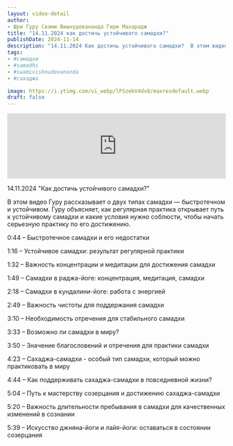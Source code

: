 ```yaml
---
layout: video-detail
author:
- Шри Гуру Свами Вишнудевананда Гири Махарадж
title: "14.11.2024 как достичь устойчивого самадхи?"
publishDate: 2024-11-14
description: "14.11.2024 Как достичь устойчивого самадхи?  В этом видео Гуру рассказывает о двух типах самадхи — быстротечном и устойчивом. Гуру объясняет, как регулярная практика открывает путь к устойчивому самадхи и какие условия нужно соблюсти, чтобы начать"
tags: 
- #самадхи
- #samadhi
- #swamivishnudevananda
- #сахаджа

image: https://i.ytimg.com/vi_webp/lFSzekV4dv8/maxresdefault.webp
draft: false
---
```


<iframe width="100%" src="https://www.youtube.com/embed/lFSzekV4dv8" frameborder="0" allowfullscreen=""></iframe> 

 14.11.2024 "Как достичь устойчивого самадхи?"

 В этом видео Гуру рассказывает о двух типах самадхи — быстротечном и устойчивом. Гуру объясняет, как регулярная практика открывает путь к устойчивому самадхи и какие условия нужно соблюсти, чтобы начать серьезную практику по его достижению. 

  
 0:44 – Быстротечное самадхи и его недостатки

 1:16 – Устойчивое самадхи: результат регулярной практики

 1:32 – Важность концентрации и медитации для достижения самадхи

 1:49 – Самадхи в раджа-йоге: концентрация, медитация, самадхи

 2:18 – Самадхи в кундалини-йоге: работа с энергией

 2:49 – Важность чистоты для поддержания самадхи

 3:10 – Необходимость отречения для стабильного самадхи

 3:33 – Возможно ли самадхи в миру?

 3:50 – Значение благословений и отречения для практики самадхи

 4:23 – Сахаджа-самадхи - особый тип самадхи, который можно практиковать в миру 

 4:44 – Как поддерживать сахаджа-самадхи в повседневной жизни?

 5:04 – Путь к мастерству созерцания и достижению сахаджа-самадхи

 5:20 – Важность длительности пребывания в самадхи для качественных изменений в сознании

 5:39 – Искусство джняна-йоги и лайя-йоги: оставаться в состоянии созерцания

  

 
